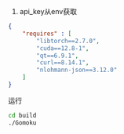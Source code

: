 1. api_key从env获取

```json
{
    "requires" : [
        "libtorch==2.7.0",
        "cuda==12.8-1",
        "qt==6.9.1",
        "curl==8.14.1",
        "nlohmann-json==3.12.0"
    ]
}

```

运行
```bash
cd build
./Gomoku
```